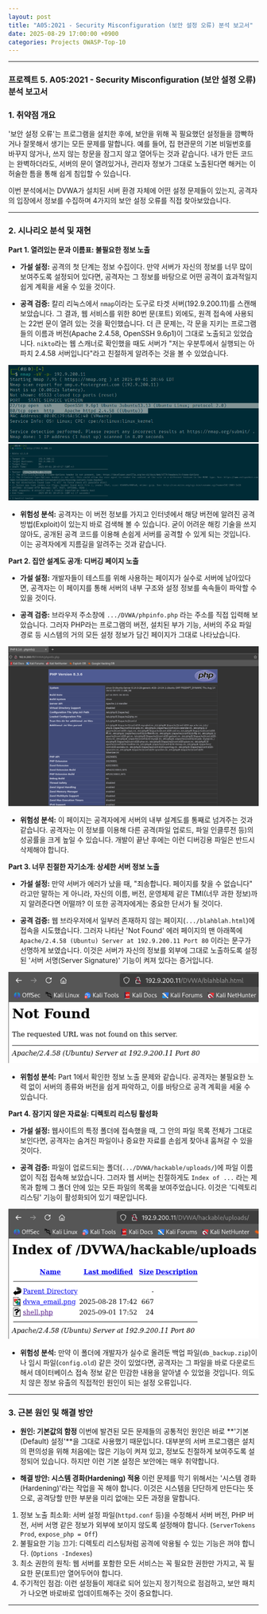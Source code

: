 ```yaml
---
layout: post
title: "A05:2021 - Security Misconfiguration (보안 설정 오류) 분석 보고서"
date: 2025-08-29 17:00:00 +0900
categories: Projects OWASP-Top-10
---
```

---

### **프로젝트 5. A05:2021 - Security Misconfiguration (보안 설정 오류) 분석 보고서**

### **1. 취약점 개요**

'보안 설정 오류'는 프로그램을 설치한 후에, 보안을 위해 꼭 필요했던 설정들을 깜빡하거나 잘못해서 생기는 모든 문제를 말합니다. 예를 들어, 집 현관문의 기본 비밀번호를 바꾸지 않거나, 쓰지 않는 창문을 잠그지 않고 열어두는 것과 같습니다. 내가 만든 코드는 완벽하더라도, 서버의 문이 열려있거나, 관리자 정보가 그대로 노출된다면 해커는 이 허술한 틈을 통해 쉽게 침입할 수 있습니다.

이번 분석에서는 DVWA가 설치된 서버 환경 자체에 어떤 설정 문제들이 있는지, 공격자의 입장에서 정보를 수집하며 4가지의 보안 설정 오류를 직접 찾아보았습니다.

---

### **2. 시나리오 분석 및 재현**

**Part 1. 열려있는 문과 이름표: 불필요한 정보 노출**

*   **가설 설정:**
공격의 첫 단계는 정보 수집이다. 만약 서버가 자신의 정보를 너무 많이 보여주도록 설정되어 있다면, 공격자는 그 정보를 바탕으로 어떤 공격이 효과적일지 쉽게 계획을 세울 수 있을 것이다.

*   **공격 검증:**
칼리 리눅스에서 `nmap`이라는 도구로 타겟 서버(192.9.200.11)를 스캔해 보았습니다. 그 결과, 웹 서비스를 위한 80번 문(포트) 외에도, 원격 접속에 사용되는 22번 문이 열려 있는 것을 확인했습니다. 더 큰 문제는, 각 문을 지키는 프로그램들의 이름과 버전(Apache 2.4.58, OpenSSH 9.6p1)이 그대로 노출되고 있었습니다. `nikto`라는 웹 스캐너로 확인했을 때도 서버가 "저는 우분투에서 실행되는 아파치 2.4.58 서버입니다"라고 친절하게 알려주는 것을 볼 수 있었습니다.

   ![nmap](/assets/images/A05_P1-1.png)
   ![nikto](/assets/images/A05_P1-2.png)

*   **위험성 분석:**
공격자는 이 버전 정보를 가지고 인터넷에서 해당 버전에 알려진 공격 방법(Exploit)이 있는지 바로 검색해 볼 수 있습니다. 굳이 어려운 해킹 기술을 쓰지 않아도, 공개된 공격 코드를 이용해 손쉽게 서버를 공격할 수 있게 되는 것입니다. 이는 공격자에게 지름길을 알려주는 것과 같습니다.

**Part 2. 집안 설계도 공개: 디버깅 페이지 노출**

*   **가설 설정:**
개발자들이 테스트를 위해 사용하는 페이지가 실수로 서버에 남아있다면, 공격자는 이 페이지를 통해 서버의 내부 구조와 설정 정보를 속속들이 파악할 수 있을 것이다.

*   **공격 검증:**
브라우저 주소창에 `.../DVWA/phpinfo.php` 라는 주소를 직접 입력해 보았습니다. 그러자 PHP라는 프로그램의 버전, 설치된 부가 기능, 서버의 주요 파일 경로 등 시스템의 거의 모든 설정 정보가 담긴 페이지가 그대로 나타났습니다.

   ![phpinfo](/assets/images/A05_P2-1.png)

*   **위험성 분석:**
이 페이지는 공격자에게 서버의 내부 설계도를 통째로 넘겨주는 것과 같습니다. 공격자는 이 정보를 이용해 다른 공격(파일 업로드, 파일 인클루전 등)의 성공률을 크게 높일 수 있습니다. 개발이 끝난 후에는 이런 디버깅용 파일은 반드시 삭제해야 합니다.

**Part 3. 너무 친절한 자기소개: 상세한 서버 정보 노출**

*   **가설 설정:**
만약 서버가 에러가 났을 때, "죄송합니다. 페이지를 찾을 수 없습니다" 라고만 말하는 게 아니라, 자신의 이름, 버전, 운영체제 같은 TMI(너무 과한 정보)까지 알려준다면 어떨까? 이 또한 공격자에게는 중요한 단서가 될 것이다.

*   **공격 검증:**
웹 브라우저에서 일부러 존재하지 않는 페이지(`.../blahblah.html`)에 접속을 시도했습니다. 그러자 나타난 'Not Found' 에러 페이지의 맨 아래쪽에 `Apache/2.4.58 (Ubuntu) Server at 192.9.200.11 Port 80` 이라는 문구가 선명하게 보였습니다. 이것은 서버가 자신의 정보를 외부에 그대로 노출하도록 설정된 '서버 서명(Server Signature)' 기능이 켜져 있다는 증거입니다.

   ![error](/assets/images/A05_P3-1.png)

*   **위험성 분석:**
Part 1에서 확인한 정보 노출 문제와 같습니다. 공격자는 불필요한 노력 없이 서버의 종류와 버전을 쉽게 파악하고, 이를 바탕으로 공격 계획을 세울 수 있습니다.

**Part 4. 잠기지 않은 자료실: 디렉토리 리스팅 활성화**

*   **가설 설정:**
웹사이트의 특정 폴더에 접속했을 때, 그 안의 파일 목록 전체가 그대로 보인다면, 공격자는 숨겨진 파일이나 중요한 자료를 손쉽게 찾아내 훔쳐갈 수 있을 것이다.

*   **공격 검증:**
파일이 업로드되는 폴더(`.../DVWA/hackable/uploads/`)에 파일 이름 없이 직접 접속해 보았습니다. 그러자 웹 서버는 친절하게도 `Index of ...` 라는 제목과 함께 그 폴더 안에 있는 모든 파일의 목록을 보여주었습니다. 이것은 '디렉토리 리스팅' 기능이 활성화되어 있기 때문입니다.

   ![list](/assets/images/A05_P4-1.png)

*   **위험성 분석:**
만약 이 폴더에 개발자가 실수로 올려둔 백업 파일(`db_backup.zip`)이나 임시 파일(`config.old`) 같은 것이 있었다면, 공격자는 그 파일을 바로 다운로드해서 데이터베이스 접속 정보 같은 민감한 내용을 알아낼 수 있었을 것입니다. 의도치 않은 정보 유출의 직접적인 원인이 되는 설정 오류입니다.

---

### **3. 근본 원인 및 해결 방안**

*   **원인: 기본값의 함정**
이번에 발견된 모든 문제들의 공통적인 원인은 바로 **'기본(Default) 설정'**을 그대로 사용했기 때문입니다. 대부분의 서버 프로그램은 설치의 편의성을 위해 처음에는 많은 기능이 켜져 있고, 정보도 친절하게 보여주도록 설정되어 있습니다. 하지만 이런 기본 설정은 보안에는 매우 취약합니다.

*   **해결 방안: 시스템 경화(Hardening) 적용**
이런 문제를 막기 위해서는 '시스템 경화(Hardening)'라는 작업을 꼭 해야 합니다. 이것은 시스템을 단단하게 만든다는 뜻으로, 공격당할 만한 부분을 미리 없애는 모든 과정을 말합니다.

1.  정보 노출 최소화: 서버 설정 파일(`httpd.conf` 등)을 수정해서 서버 버전, PHP 버전, 서버 서명 같은 정보가 외부에 보이지 않도록 설정해야 합니다. (`ServerTokens Prod`, `expose_php = Off`)
2.  불필요한 기능 끄기: 디렉토리 리스팅처럼 공격에 악용될 수 있는 기능은 꺼야 합니다. (`Options -Indexes`)
3.  최소 권한의 원칙: 웹 서버를 포함한 모든 서비스는 꼭 필요한 권한만 가지고, 꼭 필요한 문(포트)만 열어두어야 합니다.
4.  주기적인 점검: 이런 설정들이 제대로 되어 있는지 정기적으로 점검하고, 보안 패치가 나오면 바로바로 업데이트해주는 것이 중요합니다.

---
